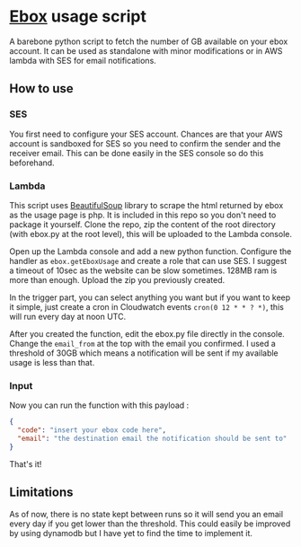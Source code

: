 # [Ebox](https://www.ebox.ca) usage script
A barebone python script to fetch the number of GB available on your ebox account. It can be used as standalone with minor modifications or in AWS lambda with SES for email notifications.

## How to use
### SES
You first need to configure your SES account. Chances are that your AWS account is sandboxed for SES so you need to confirm the sender and the receiver email. This can be done easily in the SES console so do this beforehand.

### Lambda
This script uses [BeautifulSoup](https://www.crummy.com/software/BeautifulSoup/bs4/download/) library to scrape the html returned by ebox as the usage page is php. It is included in this repo so you don't need to package it yourself. Clone the repo, zip the content of the root directory (with ebox.py at the root level), this will be uploaded to the Lambda console.

Open up the Lambda console and add a new python function. Configure the handler as `ebox.getEboxUsage` and create a role that can use SES. I suggest a timeout of 10sec as the website can be slow sometimes. 128MB ram is more than enough. Upload the zip you previously created.

In the trigger part, you can select anything you want but if you want to keep it simple, just create a cron in Cloudwatch events `cron(0 12 * * ? *)`, this will run every day at noon UTC.

After you created the function, edit the ebox.py file directly in the console. Change the `email_from` at the top with the email you confirmed. I used a threshold of 30GB which means a notification will be sent if my available usage is less than that. 

### Input
Now you can run the function with this payload : 
```json
{
  "code": "insert your ebox code here",
  "email": "the destination email the notification should be sent to"
}
```
That's it!

## Limitations
As of now, there is no state kept between runs so it will send you an email every day if you get lower than the threshold. This could easily be improved by using dynamodb but I have yet to find the time to implement it.
